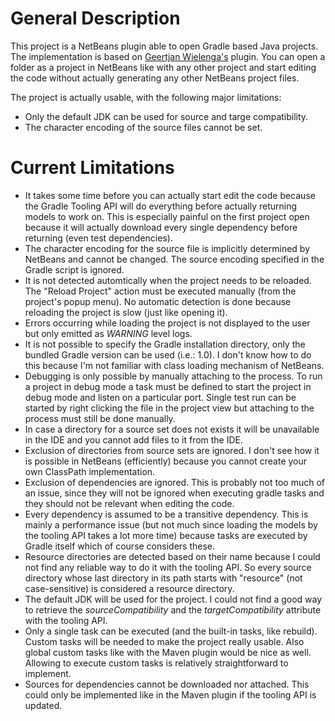 General Description
===================

This project is a NetBeans plugin able to open Gradle based Java projects.
The implementation is based on [Geertjan Wielenga's](https://blogs.oracle.com/geertjan/) plugin.
You can open a folder as a project in NetBeans like with any other project and
start editing the code without actually generating any other NetBeans project files.

The project is actually usable, with the following major limitations:

- Only the default JDK can be used for source and targe compatibility.
- The character encoding of the source files cannot be set.


Current Limitations
===================

- It takes some time before you can actually start edit the code
  because the Gradle Tooling API will do everything before actually
  returning models to work on. This is especially painful on the first
  project open because it will actually download every single dependency
  before returning (even test dependencies).
- The character encoding for the source file is implicitly determined by NetBeans
  and cannot be changed. The source encoding specified in the Gradle script is
  ignored.
- It is not detected automtically when the project needs to be reloaded.
  The "Reload Project" action must be executed manually (from the project's
  popup menu). No automatic detection is done because reloading the project is
  slow (just like opening it).
- Errors occurring while loading the project is not displayed to the user but
  only emitted as *WARNING* level logs.
- It is not possible to specify the Gradle installation directory, only the
  bundled Gradle version can be used (i.e.: 1.0). I don't know how to do this
  because I'm not familiar with class loading mechanism of NetBeans.
- Debugging is only possible by manually attaching to the process. To run a project
  in debug mode a task must be defined to start the project in debug mode and listen
  on a particular port. Single test run can be started by right clicking the file in
  the project view but attaching to the process must still be done manually.
- In case a directory for a source set does not exists it will be unavailable
  in the IDE and you cannot add files to it from the IDE.
- Exclusion of directories from source sets are ignored. I don't see how it
  is possible in NetBeans (efficiently) because you cannot create your own
  ClassPath implementation.
- Exclusion of dependencies are ignored. This is probably not too much of an issue,
  since they will not be ignored when executing gradle tasks and they should not be
  relevant when editing the code.
- Every dependency is assumed to be a transitive dependency. This is mainly
  a performance issue (but not much since loading the models by the
  tooling API takes a lot more time) because tasks are executed by Gradle itself
  which of course considers these.
- Resource directories are detected based on their name because I could not
  find any reliable way to do it with the tooling API. So every source
  directory whose last directory in its path starts with "resource"
  (not case-sensitive) is considered a resource directory.
- The default JDK will be used for the project. I could not find a good way
  to retrieve the *sourceCompatibility* and the *targetCompatibility* attribute
  with the tooling API.
- Only a single task can be executed (and the built-in tasks, like rebuild). Custom
  tasks will be needed to make the project really usable. Also global custom tasks
  like with the Maven plugin would be nice as well. Allowing to execute custom tasks
  is relatively straightforward to implement.
- Sources for dependencies cannot be downloaded nor attached. This could only
  be implemented like in the Maven plugin if the tooling API is updated.

